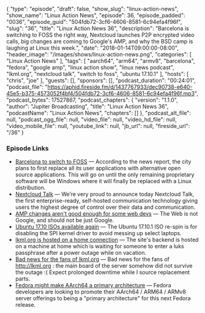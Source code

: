 {
  "type": "episode",
  "draft": false,
  "show_slug": "linux-action-news",
  "show_name": "Linux Action News",
  "episode": 36,
  "episode_padded": "0036",
  "episode_guid": "504fdb72-3cf6-4606-8581-6c94efa4f96f",
  "slug": "36",
  "title": "Linux Action News 36",
  "description": "Barcelona is switching to FOSS the right way, Nextcloud launches P2P encrypted video calls, big changes are coming to Google's AMP, and why the BSD camp is laughing at Linux this week.",
  "date": "2018-01-14T09:00:00-08:00",
  "header_image": "/images/shows/linux-action-news.png",
  "categories": [
    "Linux Action News"
  ],
  "tags": [
    "aarch64",
    "arm64",
    "armv8",
    "barcelona",
    "fedora",
    "google amp",
    "linux action show",
    "linux news podcast",
    "lkml.org",
    "nextcloud talk",
    "switch to foss",
    "ubuntu 17.10.1"
  ],
  "hosts": [
    "chris",
    "joe"
  ],
  "guests": [],
  "sponsors": [],
  "podcast_duration": "00:24:01",
  "podcast_file": "https://aphid.fireside.fm/d/1437767933/dec90738-e640-45e5-b375-4573052f4bf4/504fdb72-3cf6-4606-8581-6c94efa4f96f.mp3",
  "podcast_bytes": 17527867,
  "podcast_chapters": {
    "version": "1.1.0",
    "author": "Jupiter Broadcasting",
    "title": "Linux Action News 36",
    "podcastName": "Linux Action News",
    "chapters": []
  },
  "podcast_alt_file": null,
  "podcast_ogg_file": null,
  "video_file": null,
  "video_hd_file": null,
  "video_mobile_file": null,
  "youtube_link": null,
  "jb_url": null,
  "fireside_url": "/36"
}


### Episode Links

  * [Barcelona to switch to FOSS](https://itsfoss.com/barcelona-open-source/ "Barcelona to switch to FOSS") — According to the news report, the city plans to first replace all its user applications with alternative open source applications. This will go on until the only remaining proprietary software will be Windows where it will finally be replaced with a Linux distribution.
  * [Nextcloud Talk](https://nextcloud.com/blog/introducing-a-full-self-hosted-audiovideo-and-chat-communication-platform-nextcloud-talk/ "Nextcloud Talk") — We’re very proud to announce today Nextcloud Talk, the first enterprise-ready, self-hosted communication technology giving users the highest degree of control over their data and communication. 
  * [AMP changes aren't good enough for some web devs](http://ampletter.org/ "AMP changes aren't good enough for some web devs") — The Web is not Google, and should not be just Google. 
  * [Ubuntu 17.10 ISOs available again](https://www.phoronix.com/scan.php?page=news_item&px=Ubuntu-17.10.1-Released "Ubuntu 17.10 ISOs available again") — The Ubuntu 17.10.1 ISO re-spin is for disabling the SPI kernel driver to avoid messing up select laptops. 
  * [lkml.org is hosted on a home connection](https://twitter.com/spaans/status/950997431826767872 "lkml.org is hosted on a home connection") — The site's backend is hosted on a machine at home which is waiting for someone to enter a luks passphrase after a power outage while on vacation. 
  * [Bad news for the fans of lkml.org](https://twitter.com/spaans/status/952304243217756166 "Bad news for the fans of lkml.org") — Bad news for the fans of http://lkml.org : the main board of the server somehow did not survive the outage :( Expect prolonged downtime while I source replacement parts.
  * [Fedora might make AArch64 a primary architecture](https://www.phoronix.com/scan.php?page=news_item&px=Fedora-28-AArch64-Promotion "Fedora might make AArch64 a primary architecture") — Fedora developers are looking to promote their AArch64 / ARM64 / ARMv8 server offerings to being a "primary architecture" for this next Fedora release. 


